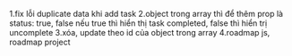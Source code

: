 1.fix lỗi duplicate data khi add task
2.object trong array thì để thêm prop là status: true, false
nếu true thì hiển thị task completed, false thì hiển trị uncomplete
3.xóa, update theo id của object trong array
4.roadmap js, roadmap project